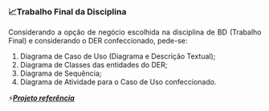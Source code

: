 <div style="text-align: justify">

### 📈Trabalho Final da Disciplina 
Considerando a opção de negócio escolhida
na disciplina de BD (Trabalho Final) e considerando o DER confeccionado,  pede-se:

1. Diagrama de Caso de Uso (Diagrama
e  Descrição Textual);
2. Diagrama de Classes das entidades
do DER;
3. Diagrama de Sequência;
4. Diagrama de Atividade para o Caso de
Uso confeccionado.

⚡[***Projeto referência***](arquivos/projetoReferencia.pdf)
</div>